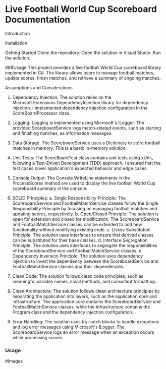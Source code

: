 # Live Football World Cup Scoreboard Documentation
Introduction


Installation

Getting Started
Clone the repository.
Open the solution in Visual Studio.
Run the solution.

###Usage
This project provides a live football World Cup scoreboard library implemented in C#. The library allows users to manage football matches, update scores, finish matches, and retrieve a summary of ongoing matches.

Assumptions and Considerations
1. Dependency Injection:
The solution relies on the Microsoft.Extensions.DependencyInjection library for dependency injection. I implemented dependency injection configuration in the ScoreBoardProcessor class.

2. Logging:
Logging is implemented using Microsoft's ILogger. The provided ScoreboardService logs match-related events, such as starting and finishing matches, as information messages.


3. Data Storage:
The ScoreboardService uses a Dictionary to store football matches in memory. This is a basic in-memory solution. 

4. Unit Tests:
The ScoreBoardTest class contains unit tests using xUnit, following a Test-Driven Development (TDD) approach. I ensured that the test cases cover application's expected behavior and edge cases.

5. Console Output:
The Console.WriteLine statements in the ProcessScores method are used to display the live football World Cup scoreboard summary in the console.

6. SOLID Principles:
a. Single Responsibility Principle: The ScoreboardService and FootballMatchService classes follow the Single Responsibility Principle by focusing on managing football matches and updating scores, respectively.
b. Open/Closed Principle: The solution is open for extension and closed for modification. The ScoreboardService and FootballMatchService classes can be extended to add new functionality without modifying existing code.
c. Liskov Substitution Principle: The solution uses interfaces to ensure that derived classes can be substituted for their base classes.
d. Interface Segregation Principle: The solution uses interfaces to segregate the responsibilities of the ScoreboardService and FootballMatchService classes.
e. Dependency Inversion Principle: The solution uses dependency injection to invert the dependency between the ScoreboardService and FootballMatchService classes and their dependencies.

7. Clean Code:
The solution follows clean code principles, such as meaningful variable names, small methods, and consistent formatting.

8. Clean Architecture:
The solution follows clean architecture principles by separating the application into layers, such as the application core and infrastructure. The application core contains the ScoreboardService and FootballMatchService classes, while the infrastructure contains the Program class and the dependency injection configuration.

9. Error Handling:
The solution uses try-catch blocks to handle exceptions and log error messages using Microsoft's ILogger.
The ScoreboardService logs an error message when an exception occurs while processing scores.

### Usage

#Images

